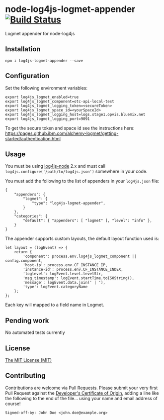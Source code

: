 # node-log4js-logmet-appender [![Build Status](https://travis-ci.org/IBM/node-log4js-logmet-appender.svg?branch=master)](https://travis-ci.org/IBM/node-log4js-logmet-appender)
Logmet appender for node-log4js

## Installation
```
npm i log4js-logmet-appender --save
```

## Configuration
Set the following environment variables:
```
export log4js_logmet_enabled=true
export log4js_logmet_component=otc-api-local-test
export log4js_logmet_logging_token=<secureToken>
export log4js_logmet_space_id=<yourSpaceId>
export log4js_logmet_logging_host=logs.stage1.opvis.bluemix.net
export log4js_logmet_logging_port=9091
```
To get the secure token and space id see the instructions here: https://pages.github.ibm.com/alchemy-logmet/getting-started/authentication.html

## Usage
 You must be using [log4js-node](https://github.com/nomiddlename/log4js-node) 2.x and must call `log4js.configure('/path/to/log4js.json')`
somewhere in your code.

You must add the following to the list of appenders in your `log4js.json` file:

```
{
    "appenders": {
        "logmet": {
            "type": "log4js-logmet-appender",
        }
    },
    "categories": {
        "default": { "appenders": [ "logmet" ], "level": "info" },
    }
}
 ```

The appender supports custom layouts, the default layout function used is:

```
let layout = (logEvent) => {
    return {
        'component': process.env.log4js_logmet_component || config.component,
        'host-ip': process.env.CF_INSTANCE_IP,
        'instance-id': process.env.CF_INSTANCE_INDEX,
        'loglevel': logEvent.level.levelStr,
        'msg_timestamp': logEvent.startTime.toISOString(),
        'message': logEvent.data.join(' | '),
        'type': logEvent.categoryName
    };
};
```

Each key will mapped to a field name in Logmet.

## Pending work
No automated tests currently

## License

[The MIT License (MIT)](LICENSE.txt)

## Contributing

Contributions are welcome via Pull Requests. Please submit your very first Pull Request against the [Developer's Certificate of Origin](DCO.txt), adding a line like the following to the end of the file... using your name and email address of course!

```
Signed-off-by: John Doe <john.doe@example.org>
```
